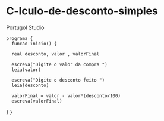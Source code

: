 # C-lculo-de-desconto-simples
Portugol Studio

    programa {
      funcao inicio() {
    
      real desconto, valor , valorFinal

      escreva("Digite o valor da compra ")
      leia(valor)

      escreva("Digite o desconto feito ")
      leia(desconto)

      valorFinal = valor - valor*(desconto/100)
      escreva(valorFinal)
  }
}
